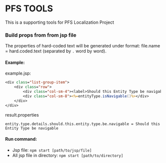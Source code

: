 # PFS TOOLS
This is a supporting tools for PFS Localization Project

### Build props from from jsp file
The properties of hard-coded text will be generated under format: file.name = hard.coded.text (separated by `.` word by word).

#### Example:
example.jsp:
```jsp
<div class="list-group-item">
    <div class="row">
        <div class="col-sm-4"><label>Should this Entity Type be navigable?:</label></div>
        <div class="col-sm-8"><%=entityType.isNavigable()%></div>
    </div>
</div>
```
result.properties
```properties
entity.type.details.should.this.entity.type.be.navigable = Should this Entity Type be navigable
```


#### Run command:

* Jsp file: `npm start [path/to/jsp/file]`
* All jsp file in directory: `npm start [path/to/directory]`
